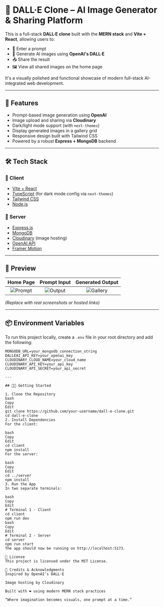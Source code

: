 # 🎨 DALL·E Clone – AI Image Generator & Sharing Platform

This is a full-stack **DALL·E clone** built with the **MERN stack** and **Vite + React**, allowing users to:

- 🧠 Enter a prompt
- 🤖 Generate AI images using **OpenAI's DALL·E**
- 📤 Share the result
- 🖼️ View all shared images on the home page

It's a visually polished and functional showcase of modern full-stack AI-integrated web development.

---

## 🚀 Features

- Prompt-based image generation using **OpenAI**
- Image upload and sharing via **Cloudinary**
- Dark/light mode support (with `next-themes`)
- Display generated images in a gallery grid
- Responsive design built with Tailwind CSS
- Powered by a robust **Express + MongoDB** backend

---

## 🛠️ Tech Stack

### 🔹 Client

- [Vite + React](https://vitejs.dev/)
- [TypeScript](https://www.typescriptlang.org/) (for dark mode config via `next-themes`)
- [Tailwind CSS](https://tailwindcss.com/)
- [Node.js](https://nodejs.org/)

### 🔹 Server

- [Express.js](https://expressjs.com/)
- [MongoDB](https://www.mongodb.com/)
- [Cloudinary](https://cloudinary.com/) (image hosting)
- [OpenAI API](https://openai.com/)
- [Framer Motion](https://www.framer.com/motion/)

---

## 📸 Preview

| Home Page | Prompt Input | Generated Output |
|:--:|:--:|:--:|
| ![Prompt](https://via.placeholder.com/300x180?text=Prompt+Input) | ![Output](https://via.placeholder.com/300x180?text=Generated+Image) | ![Gallery](https://via.placeholder.com/300x180?text=Image+Feed) |

_(Replace with real screenshots or hosted links)_

---

## 📦 Environment Variables

To run this project locally, create a `.env` file in your root directory and add the following:

```env
MONGODB_URL=your_mongodb_connection_string
DALLEAI_API_KEY=your_openai_key
CLOUDINARY_CLOUD_NAME=your_cloud_name
CLOUDINARY_API_KEY=your_api_key
CLOUDINARY_API_SECRET=your_api_secret

---

## 🧑‍💻 Getting Started

1. Clone the Repository
bash
Copy
Edit
git clone https://github.com/your-username/dall-e-clone.git
cd dall-e-clone
2. Install Dependencies
For the client:

bash
Copy
Edit
cd client
npm install
For the server:

bash
Copy
Edit
cd ../server
npm install
3. Run the App
In two separate terminals:

bash
Copy
Edit
# Terminal 1 - Client
cd client
npm run dev
bash
Copy
Edit
# Terminal 2 - Server
cd server
npm run start
The app should now be running on http://localhost:5173.

📄 License
This project is licensed under the MIT License.

🧠 Credits & Acknowledgments
Inspired by OpenAI’s DALL·E

Image hosting by Cloudinary

Built with ❤️ using modern MERN stack practices

“Where imagination becomes visuals, one prompt at a time.”